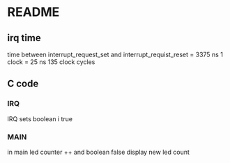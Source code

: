 # README

## irq time
time between interrupt_request_set and interrupt_requist_reset = 3375 ns
1 clock = 25 ns
135 clock cycles

## C code
### IRQ
IRQ sets boolean i true
### MAIN
in main led counter ++ and boolean false
display new led count